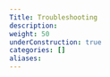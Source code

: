```yaml
---
Title: Troubleshooting
description:
weight: 50
underConstruction: true
categories: []
aliases:
---
```


